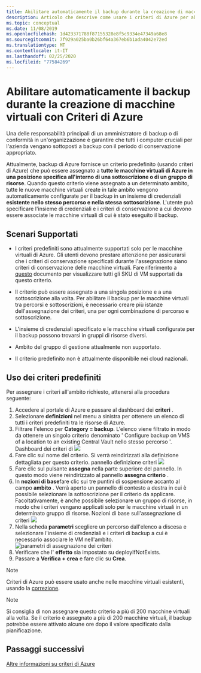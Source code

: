 ```yaml
---
title: Abilitare automaticamente il backup durante la creazione di macchine virtuali con Criteri di Azure
description: Articolo che descrive come usare i criteri di Azure per abilitare automaticamente il backup per tutte le macchine virtuali create in un determinato ambito
ms.topic: conceptual
ms.date: 11/08/2019
ms.openlocfilehash: 1d423371788f87155328e8f5c9334e47349a68e8
ms.sourcegitcommit: 7f929a025ba0b26bf64a367eb6b1ada4042e72ed
ms.translationtype: MT
ms.contentlocale: it-IT
ms.lasthandoff: 02/25/2020
ms.locfileid: "77584269"
---
```

# <a name="auto-enable-backup-on-vm-creation-using-azure-policy"></a>Abilitare automaticamente il backup durante la creazione di macchine virtuali con Criteri di Azure

Una delle responsabilità principali di un amministratore di backup o di conformità in un'organizzazione è garantire che tutti i computer cruciali per l'azienda vengano sottoposti a backup con il periodo di conservazione appropriato.

Attualmente, backup di Azure fornisce un criterio predefinito (usando criteri di Azure) che può essere assegnato a **tutte le macchine virtuali di Azure in una posizione specifica all'interno di una sottoscrizione o di un gruppo di risorse**. Quando questo criterio viene assegnato a un determinato ambito, tutte le nuove macchine virtuali create in tale ambito vengono automaticamente configurate per il backup in un insieme di credenziali **esistente nello stesso percorso e nella stessa sottoscrizione**. L'utente può specificare l'insieme di credenziali e i criteri di conservazione a cui devono essere associate le macchine virtuali di cui è stato eseguito il backup.

## <a name="supported-scenarios"></a>Scenari Supportati

* I criteri predefiniti sono attualmente supportati solo per le macchine virtuali di Azure. Gli utenti devono prestare attenzione per assicurarsi che i criteri di conservazione specificati durante l'assegnazione siano criteri di conservazione delle macchine virtuali. Fare riferimento a [questo](https://docs.microsoft.com/azure/backup/backup-azure-policy-supported-skus) documento per visualizzare tutti gli SKU di VM supportati da questo criterio.

* Il criterio può essere assegnato a una singola posizione e a una sottoscrizione alla volta. Per abilitare il backup per le macchine virtuali tra percorsi e sottoscrizioni, è necessario creare più istanze dell'assegnazione dei criteri, una per ogni combinazione di percorso e sottoscrizione.

* L'insieme di credenziali specificato e le macchine virtuali configurate per il backup possono trovarsi in gruppi di risorse diversi.

* Ambito del gruppo di gestione attualmente non supportato.

* Il criterio predefinito non è attualmente disponibile nei cloud nazionali.

## <a name="using-the-built-in-policy"></a>Uso dei criteri predefiniti

Per assegnare i criteri all'ambito richiesto, attenersi alla procedura seguente:

1. Accedere al portale di Azure e passare al dashboard dei **criteri** .
2. Selezionare **definizioni** nel menu a sinistra per ottenere un elenco di tutti i criteri predefiniti tra le risorse di Azure.
3. Filtrare l'elenco per **Category = backup**. L'elenco viene filtrato in modo da ottenere un singolo criterio denominato ' Configure backup on VMS of a location to an existing Central Vault nello stesso percorso '.
Dashboard dei criteri di ![](./media/backup-azure-auto-enable-backup/policy-dashboard.png)
4. Fare clic sul nome del criterio. Si verrà reindirizzati alla definizione dettagliata per questo criterio.
pannello definizione criteri ![](./media/backup-azure-auto-enable-backup/policy-definition-blade.png)
5. Fare clic sul pulsante **assegna** nella parte superiore del pannello. In questo modo viene reindirizzato al pannello **assegna criterio** .
6. In **nozioni di base**fare clic sui tre puntini di sospensione accanto al campo **ambito** . Verrà aperto un pannello di contesto a destra in cui è possibile selezionare la sottoscrizione per il criterio da applicare. Facoltativamente, è anche possibile selezionare un gruppo di risorse, in modo che i criteri vengano applicati solo per le macchine virtuali in un determinato gruppo di risorse.
Nozioni di base sull'assegnazione di criteri ![](./media/backup-azure-auto-enable-backup/policy-assignment-basics.png)
7. Nella scheda **parametri** scegliere un percorso dall'elenco a discesa e selezionare l'insieme di credenziali e i criteri di backup a cui è necessario associare le VM nell'ambito.
![parametri di assegnazione dei criteri](./media/backup-azure-auto-enable-backup/policy-assignment-parameters.png)
8. Verificare che l' **effetto** sia impostato su deployIfNotExists.
9. Passare a **Verifica + crea** e fare clic su **Crea**.

> [!NOTE]
>
> Criteri di Azure può essere usato anche nelle macchine virtuali esistenti, usando la [correzione](https://docs.microsoft.com/azure/governance/policy/how-to/remediate-resources).

> [!NOTE]
>
> Si consiglia di non assegnare questo criterio a più di 200 macchine virtuali alla volta. Se il criterio è assegnato a più di 200 macchine virtuali, il backup potrebbe essere attivato alcune ore dopo il valore specificato dalla pianificazione.

## <a name="next-steps"></a>Passaggi successivi

[Altre informazioni su criteri di Azure](https://docs.microsoft.com/azure/governance/policy/overview)
